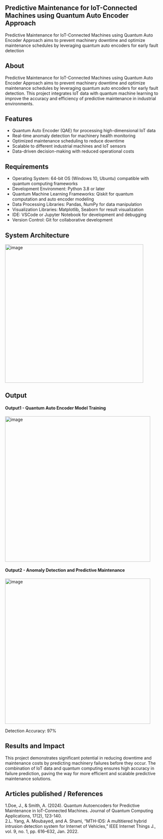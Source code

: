 ## Predictive Maintenance for IoT-Connected Machines using Quantum Auto Encoder Approach
Predictive Maintenance for IoT-Connected Machines using Quantum Auto Encoder Approach aims to prevent machinery downtime and optimize maintenance schedules by leveraging quantum auto encoders for early fault detection

## About
Predictive Maintenance for IoT-Connected Machines using Quantum Auto Encoder Approach aims to prevent machinery downtime and optimize maintenance schedules by leveraging quantum auto encoders for early fault detection. This project integrates IoT data with quantum machine learning to improve the accuracy and efficiency of predictive maintenance in industrial environments.  

## Features

- Quantum Auto Encoder (QAE) for processing high-dimensional IoT data
- Real-time anomaly detection for machinery health monitoring
- Optimized maintenance scheduling to reduce downtime
- Scalable to different industrial machines and IoT sensors
- Data-driven decision-making with reduced operational costs

## Requirements

* Operating System: 64-bit OS (Windows 10, Ubuntu) compatible with quantum computing frameworks
* Development Environment: Python 3.8 or later   
* Quantum Machine Learning Frameworks: Qiskit for quantum computation and auto encoder modeling
* Data Processing Libraries: Pandas, NumPy for data manipulation
* Visualization Libraries: Matplotlib, Seaborn for result visualization
* IDE: VSCode or Jupyter Notebook for development and debugging
* Version Control: Git for collaborative development

## System Architecture

<img width="454" alt="image" src="https://github.com/user-attachments/assets/5db1b894-e7d7-40b5-a350-ce779c827e0d">


## Output


#### Output1 - Quantum Auto Encoder Model Training

<img width="477" alt="image" src="https://github.com/user-attachments/assets/c906ceef-de8d-4e77-b113-06428d7e1b0f">


#### Output2 - Anomaly Detection and Predictive Maintenance

<img width="477" alt="image" src="https://github.com/user-attachments/assets/d32209d5-9c68-4986-9770-f4e577be0b56">


Detection Accuracy: 97%



## Results and Impact
This project demonstrates significant potential in reducing downtime and maintenance costs by predicting machinery failures before they occur. The combination of IoT data and quantum computing ensures high accuracy in failure prediction, paving the way for more efficient and scalable predictive maintenance solutions.
## Articles published / References
1.Doe, J., & Smith, A. (2024). Quantum Autoencoders for Predictive Maintenance in IoT-Connected Machines. Journal of Quantum Computing Applications, 17(2), 123-140.                
2.L. Yang, A. Moubayed, and A. Shami, “MTH-IDS: A multitiered hybrid intrusion detection system for Internet of Vehicles,” IEEE Internet Things J., vol. 9, no. 1, pp. 616–632, Jan. 2022.






